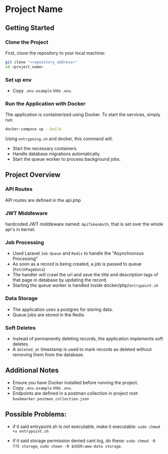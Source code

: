 # Project Name

## Getting Started

### Clone the Project
First, clone the repository to your local machine:
```sh
git clone "<repository_address>"
cd <project_name>
```

### Set up env
- Copy `.env.example` into `.env`.

### Run the Application with Docker
The application is containerized using Docker. To start the services, simply run:
```sh
docker-compose up --build
```
Using `entrypoing.sh` and docker, this command will:
- Start the necessary containers.
- Handle database migrations automatically.
- Start the queue worker to process background jobs.

## Project Overview

### API Routes
API routes are defined in the api.php

### JWT Middleware
hardcoded JWT middleware named: `ApiTokenAuth`, that is set over the whole api's in kernel.

### Job Processing
- Used Laravel `Job-Queue` and `Redis` to handle the "Asynchronous Processing"
- As soon as a record is being created, a job is passed to queue (`FetchPageData`)
- The handler will crawl the url and save the title and description tags of that page in database by updating the record.
- Starting the queue worker is handled inside docker/php/`entrypoint.sh`

### Data Storage
- The application uses a postgres for storing data.
- Queue jobs are stored in the Redis.

### Soft Deletes
- Instead of permanently deleting records, the application implements soft deletes.
- A `deleted_at` timestamp is used to mark records as deleted without removing them from the database.

## Additional Notes
- Ensure you have Docker installed before running the project.
- Copy `.env.example` into `.env`.
- Endpoints are defined in a postman collection in project root: `bookmarker.postman_collection.json`


## Possible Problems:
- if it said entrypoint.sh is not executable, make it executable: `sudo chmod +x entrypoint.sh`

- if it said storage permission denied cant log, do these: `sudo chmod -R 775 storage`, `sudo chown -R $USER:www-data storage`.
